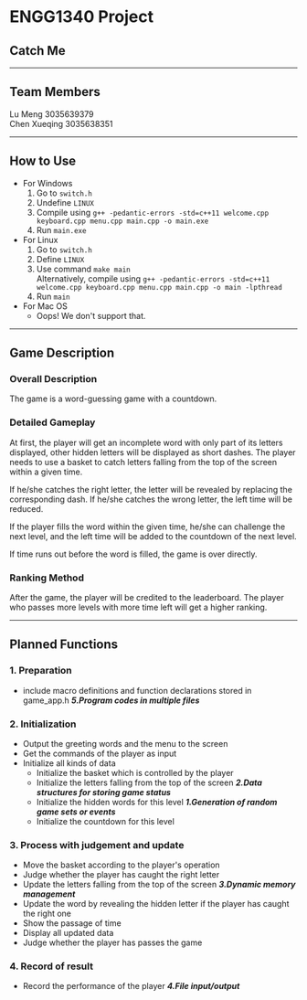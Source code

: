 # ENGG1340 Project

## Catch Me
***
## Team Members
Lu Meng             3035639379<br />
Chen Xueqing        3035638351
***
## How to Use
- For Windows
   1. Go to `switch.h`
   2. Undefine `LINUX`
   3. Compile using `g++ -pedantic-errors -std=c++11 welcome.cpp keyboard.cpp menu.cpp main.cpp -o main.exe`
   4. Run `main.exe`
- For Linux
   1. Go to `switch.h`
   2. Define `LINUX`
   3. Use command `make main`<br />Alternatively, compile using `g++ -pedantic-errors -std=c++11 welcome.cpp keyboard.cpp menu.cpp main.cpp -o main -lpthread`
   4. Run `main`
- For Mac OS
   - Oops! We don't support that. 
***
## Game Description
### Overall Description
The game is a word-guessing game with a countdown. 
### Detailed Gameplay
At first, the player will get an incomplete word with only part of its letters displayed, other hidden letters will be displayed as short dashes. The player needs to use a basket to catch letters falling from the top of the screen within a given time. 

If he/she catches the right letter, the letter will be revealed by replacing the corresponding dash. If he/she catches the wrong letter, the left time will be reduced. 

If the player fills the word within the given time, he/she can challenge the next level, and the left time will be added to the countdown of the next level. 

If time runs out before the word is filled, the game is over directly. 
### Ranking Method
After the game, the player will be credited to the leaderboard. The player who passes more levels with more time left will get a higher ranking.
***
## Planned Functions
### 1. Preparation
- include macro definitions and function declarations stored in game_app.h ***5.Program codes in multiple files*** 

### 2. Initialization
- Output the greeting words and the menu to the screen
- Get the commands of the player as input
- Initialize all kinds of data
   - Initialize the basket which is controlled by the player
   - Initialize the letters falling from the top of the screen ***2.Data structures for storing game status***
   - Initialize the hidden words for this level ***1.Generation of random game sets or events***
   - Initialize the countdown for this level

### 3. Process with judgement and update
- Move the basket according to the player's operation
- Judge whether the player has caught the right letter
- Update the letters falling from the top of the screen ***3.Dynamic memory management***
- Update the word by revealing the hidden letter if the player has caught the right one
- Show the passage of time
- Display all updated data
- Judge whether the player has passes the game

### 4. Record of result
- Record the performance of the player ***4.File input/output***